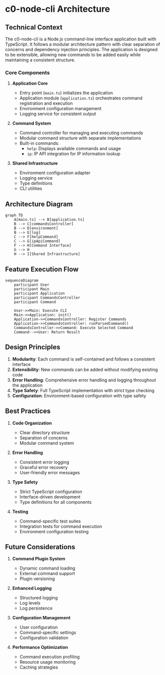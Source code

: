 # c0-node-cli Architecture

## Technical Context

The c0-node-cli is a Node.js command-line interface application built with TypeScript. It follows a modular architecture pattern with clear separation of concerns and dependency injection principles. The application is designed to be extensible, allowing new commands to be added easily while maintaining a consistent structure.

### Core Components

1. **Application Core**
   - Entry point (`main.ts`) initializes the application
   - Application module (`application.ts`) orchestrates command registration and execution
   - Environment configuration management
   - Logging service for consistent output

2. **Command System**
   - Command controller for managing and executing commands
   - Modular command structure with separate implementations
   - Built-in commands:
     - `help`: Displays available commands and usage
     - `ip`: IP API integration for IP information lookup

3. **Shared Infrastructure**
   - Environment configuration adapter
   - Logging service
   - Type definitions
   - CLI utilities

## Architecture Diagram

```mermaid
graph TD
    A[main.ts] --> B[application.ts]
    B --> C[commandsController]
    B --> D[environment]
    B --> E[log]
    C --> F[helpCommand]
    C --> G[ipApiCommand]
    F --> H[Command Interface]
    G --> H
    H --> I[Shared Infrastructure]
```

## Feature Execution Flow

```mermaid
sequenceDiagram
    participant User
    participant Main
    participant Application
    participant CommandsController
    participant Command

    User->>Main: Execute CLI
    Main->>Application: init()
    Application->>CommandsController: Register Commands
    Application->>CommandsController: runParsedCommand()
    CommandsController->>Command: Execute Selected Command
    Command-->>User: Return Result
```

## Design Principles

1. **Modularity**: Each command is self-contained and follows a consistent interface
2. **Extensibility**: New commands can be added without modifying existing code
3. **Error Handling**: Comprehensive error handling and logging throughout the application
4. **Type Safety**: Full TypeScript implementation with strict type checking
5. **Configuration**: Environment-based configuration with type safety

## Best Practices

1. **Code Organization**
   - Clear directory structure
   - Separation of concerns
   - Modular command system

2. **Error Handling**
   - Consistent error logging
   - Graceful error recovery
   - User-friendly error messages

3. **Type Safety**
   - Strict TypeScript configuration
   - Interface-driven development
   - Type definitions for all components

4. **Testing**
   - Command-specific test suites
   - Integration tests for command execution
   - Environment configuration testing

## Future Considerations

1. **Command Plugin System**
   - Dynamic command loading
   - External command support
   - Plugin versioning

2. **Enhanced Logging**
   - Structured logging
   - Log levels
   - Log persistence

3. **Configuration Management**
   - User configuration
   - Command-specific settings
   - Configuration validation

4. **Performance Optimization**
   - Command execution profiling
   - Resource usage monitoring
   - Caching strategies

